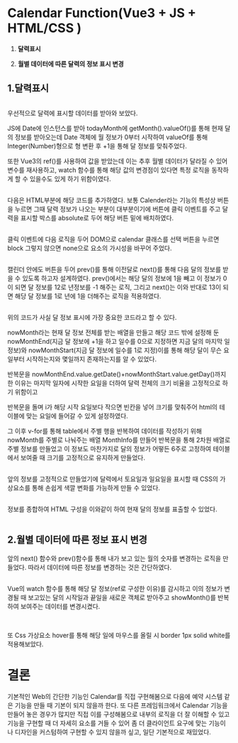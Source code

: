 # Calendar Function(Vue3 + JS + HTML/CSS )



1. **달력표시**

2. **월별 데이터에 따른 달력의 정보 표시 변경**
   
   
   

## 1.달력표시

<img title="" src="./ImgMarkDown/Cal1.PNG" alt="">

우선적으로 달력에 표시할 데이터를 받아와 보았다.



JS에 Date에 인스턴스를 받아 todayMonth에 getMonth().valueOf()를 통해 현재 달의 정보를 받아오는데 Date 객체에 월 정보가 0부터 시작하여 valueOf를 통해 Integer(Number)형으로 형 변환 후 +1을 통해 달 정보를 맞춰주었다.



또한 Vue3의 ref()를 사용하여 값을 받았는데 이는 추후 월별 데이터가 달라질 수 있어 변수를 재사용하고, watch 함수를 통해 해당 값의 변경점이 있다면 특정 로직을 동작하게 할 수 있을수도 있게 하기 위함이였다.



<img title="" src="./ImgMarkDown/Cal2.PNG" alt="">

다음은 HTML부분에 해당 코드를 추가하였다. 보통 Calender라는 기능의 특성상 버튼을 누르면 그때 달력 정보가 나오는 부분이 대부분이기에 버튼에 클릭 이벤트를 주고 달력을 표시할 박스를 absolute로 두어 해당 버튼 밑에 배치하였다.


<img title="" src="./ImgMarkDown/Cal3.PNG" alt="">

클릭 이벤트에 다음 로직을 두어 DOM으로 calendar 클래스를 선택 버튼을 누르면 block 그렇지 않으면 none으로 요소의 가시성을 바꾸어 주었다.



<img title="" src="./ImgMarkDown/Cal4.PNG" alt="">

캘린더 안에도 버튼을 두어 prev()를 통해 이전달로 next()를 통해 다음 달의 정보를 받을 수 있도록 하고자 설계하였다. prev()에서는 해당 달의 정보에 1을 빼고 이 정보가 0이 되면 달 정보를 12로 년정보를 -1 해주는 로직, 그리고 next()는 이와 반대로 13이 되면 해당 달 정보를 1로 년에 1을 더해주는 로직을 적용하였다.



<img title="" src="./ImgMarkDown/Cal5.png" alt="">

위의 코드가 사실 달 정보 표시에 가장 중요한 코드라고 할 수 있다.

nowMonth라는 현재 달 정보 전체를 받는 배열을 만들고 해당 코드 밖에 설정해 둔 nowMonthEnd(지금 달 정보에 +1을 하고 일수를 0으로 지정하면 지금 달의 마지막 일 정보)와 nowMonthStart(지금 달 정보에 일수를 1로 지정)이를 통해 해당 달이 무슨 요일부터 시작하는지와 몇일까지 존재하는지를 알 수 있었다.

반복문을 nowMonthEnd.value.getDate()+nowMonthStart.value.getDay()까지 한 이유는 마지막 일자에 시작한 요일을 더하여 달력 전체의 크기 비율을 고정적으로 하기 위함이고 

반복문을 돌며 i가 해당 시작 요일보다 작으면 빈칸을 넣어 크기를 맞춰주어 html의 테이블에 맞는 요일에 들어갈 수 있게 설정하였다.


그 이후 v-for를 통해 table에서 주별 행을 반복하여 데이터를 작성하기 위해 nowMonth를 주별로 나눠주는 배열 MonthInfo를 만들어 반복문을 통해 2차원 배열로 주별 정보를 만들었고 이 정보도 마찬가지로 달의 정보가 어떻든 6주로 고정하여 테이블에서 보여줄 때 크기를 고정적으로 유지하게 만들었다.



<img title="" src="./ImgMarkDown/Cal6.PNG" alt="">

앞의 정보를 고정적으로 만들었기에 달력에서 토요일과 일요일을 표시할 때 CSS의 가상요소를 통해 손쉽게 색깔 변화를 가능하게 만들 수 있었다.



<img title="" src="./ImgMarkDown/Cal7.PNG" alt="">

정보를 종합하여 HTML 구성을 이와같이 하여 현재 달의 정보를 표출할 수 있었다.




<img title="" src="./ImgMarkDown/Cal8.PNG" alt="">



## 2.월별 데이터에 따른 정보 표시 변경

앞의 next() 함수와 prev()함수를 통해 내가 보고 있는 월의 숫자를 변경하는 로직을 만들었다. 따라서 데이터에 따른 정보를 변경하는 것은 간단하였다.

<img title="" src="./ImgMarkDown/Cal9.PNG" alt="">

Vue의 watch 함수를 통해 해당 달 정보(ref로 구성한 이유)를 감시하고 이의 정보가 변경될 때 보고있는 달의 시작일과 끝일을 새로운 객체로 받아주고 showMonth()를 반복하여 보여주는 데이터를 변경시켰다.



<img title="" src="./ImgMarkDown/Cal10.PNG" alt="">

<img title="" src="./ImgMarkDown/Cal12.PNG" alt="">

또 Css 가상요소  hover를 통해 해당 일에 마우스를 올릴 시 border 1px solid white를 적용해보았다.



# 결론

기본적인 Web의 간단한 기능인 Calendar를 직접 구현해봄으로 다음에 예약 시스템 같은 기능을 만들 때 기본이 되지 않을까 한다. 또 다른 프레임워크에서 Calendar 기능을 만들어 놓은 경우가 많지만 직접 이를 구성해봄으로 내부의 로직을 더 잘 이해할 수 있고 기능을 구현할 때 더 자세히 요소를 거들 수 있어 좀 더 클라이언트 요구에 맞는 기능이나 디자인을 커스텀하여 구현할 수 있지 않을까 싶고, 일단 기본적으로 재밌었다.
